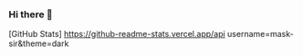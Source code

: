 ### Hi there 👋

<!--
**mask-sir/mask-sir** is a ✨ _special_ ✨ repository because its `README.md` (this file) appears on your GitHub profile.

Here are some ideas to get you started:

- 🔭 I’m currently working on ...
 🌱 I’m currently learning JavaScript,python,node.js,python
- 👯 I’m looking to collaborate on ...
- 🤔 I’m looking for help with ...
- 💬 Ask me about ....
- 📫 How to reach me:....
- 😄 Pronouns: ...
- ⚡ Fun fact: ...
-->
[GitHub Stats] https://github-readme-stats.vercel.app/api username=mask-sir&theme=dark
